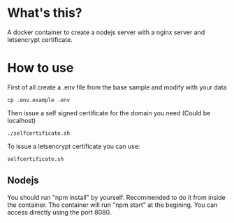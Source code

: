 # What's this?

A docker container to create a nodejs server with a nginx server and letsencrypt certificate.

# How to use

First of all create a .env file from the base sample and modify with your data

```
cp .env.example .env
```

Then issue a self signed certificate for the domain you need (Could be localhost)

```
./selfcertificate.sh
```

To issue a letsencrypt certificate you can use:

```
selfcertificate.sh
```

## Nodejs

You should run "npm install" by yourself. Recommended to do it from inside the container.
The container will run "npm start" at the begining.
You can access directly using the port 8080.
